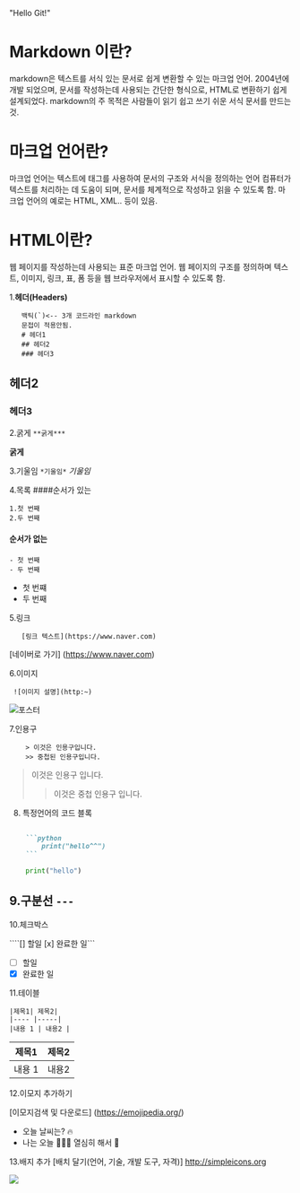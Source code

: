 "Hello Git!" 

# Markdown 이란?
markdown은 텍스트를 서식 있는 문서로 쉽게 변환할 수 있는 마크업 언어. 2004년에 개발 되었으며, 문서를 작성하는데 사용되는 간단한 형식으로, HTML로 변환하기 쉽게 설계되었다.
markdown의 주 목적은 사람들이 읽기 쉽고 쓰기 쉬운 서식 문서를 만드는 것.

# 마크업 언어란?
마크업 언어는 텍스트에 태그를 사용하여 문서의 구조와 서식을 정의하는 언어
컴퓨터가 텍스트를 처리하는 데 도움이 되며, 문서를 체계적으로 작성하고 읽을 수 있도록 함.
마크업 언어의 예로는 HTML, XML.. 등이 있음.

# HTML이란?
웹 페이지를 작성하는데 사용되는 표준 마크업 언어.
웹 페이지의 구조를 정의하며 텍스트, 이미지, 링크, 표, 폼 등을 웹 브라우저에서 표시할 수 있도록 함.

1.**헤더(Headers)**
```
   백틱(`)<-- 3개 코드라인 markdown
   문접이 적용안됨.
   # 헤더1
   ## 헤더2
   ### 헤더3
```
## 헤더2
### 헤더3

2.굵게
```**굵게***```

**굵게**

3.기울임
```*기울임*```
*기울임*

4.목록
####순서가 있는
```
1.첫 번째
2.두 번째
```

#### 순서가 없는
```
- 첫 번째
- 두 번째
```
- 첫 번쨰
- 두 번째

5.링크
```
   [링크 텍스트](https://www.naver.com)
```
[네이버로 가기] (https://www.naver.com)

6.이미지
```
 ![이미지 설명](http:~)
```
![포스터](https://postfiles.pstatic.net/MjAyNDAzMThfMjA1/MDAxNzEwNzY0Mjk0NTI0.8eqStthD8DLRKsSxXbNPSKVJRhetKbPm0DFqR2TbfRcg.fzCXviJfLJt6vWEgeuqwXohoUWqebdt8C2fsYjH4Wykg.JPEG/2.jpg?type=w386)

7.인용구

```
    > 이것은 인용구입니다.
    >> 중첩된 인용구입니다.
```
> 이것은 인용구 입니다.
>> 이것은 중첩 인용구 입니다.

8. 특정언어의 코드 블록
```markdown
   
    ```python
        print("hello^^")
    ```

```
```python
    print("hello")
```

9.구분선
```---```
---

10.체크박스

````[] 할일 [x] 완료한 일```

- [ ] 할일
- [x] 완료한 일

11.테이블

 ```
 |제목1| 제목2|
 |---- |-----|
 |내용 1 | 내용2 |
 ```

|제목1| 제목2|
 |---- |-----|
 |내용 1 | 내용2 |

12.이모지 추가하기

[이모지검색 및 다운로드] (https://emojipedia.org/)

- 오늘 날씨는? 🔥
- 나는 오늘 🧑🏻‍💻 열심히 해서 🥇

13.배지 추가
[배치 달기(언어, 기술, 개발 도구, 자격)]
http://simpleicons.org

<img src="https://img.shields.io/badge/python-3776AB?style=for-the-badge&logo=python&logoColor=yellow"> 




